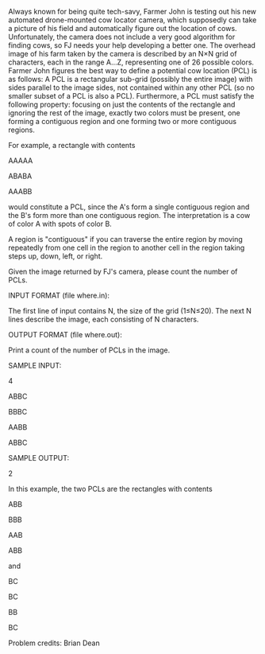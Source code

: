 Always known for being quite tech-savy, Farmer John is testing out his new automated drone-mounted cow locator camera, which supposedly can take a picture of his field and automatically figure out the location of cows. Unfortunately, the camera does not include a very good algorithm for finding cows, so FJ needs your help developing a better one.
The overhead image of his farm taken by the camera is described by an N×N grid of characters, each in the range A…Z, representing one of 26 possible colors. Farmer John figures the best way to define a potential cow location (PCL) is as follows: A PCL is a rectangular sub-grid (possibly the entire image) with sides parallel to the image sides, not contained within any other PCL (so no smaller subset of a PCL is also a PCL). Furthermore, a PCL must satisfy the following property: focusing on just the contents of the rectangle and ignoring the rest of the image, exactly two colors must be present, one forming a contiguous region and one forming two or more contiguous regions.

For example, a rectangle with contents

AAAAA

ABABA

AAABB

would constitute a PCL, since the A's form a single contiguous region and the B's form more than one contiguous region. The interpretation is a cow of color A with spots of color B.

A region is "contiguous" if you can traverse the entire region by moving repeatedly from one cell in the region to another cell in the region taking steps up, down, left, or right.

Given the image returned by FJ's camera, please count the number of PCLs.

INPUT FORMAT (file where.in):

The first line of input contains N, the size of the grid (1≤N≤20). The next N lines describe the image, each consisting of N characters.

OUTPUT FORMAT (file where.out):

Print a count of the number of PCLs in the image.

SAMPLE INPUT:

4

ABBC

BBBC

AABB

ABBC

SAMPLE OUTPUT:

2

In this example, the two PCLs are the rectangles with contents

ABB

BBB

AAB

ABB

and

BC

BC

BB

BC

Problem credits: Brian Dean